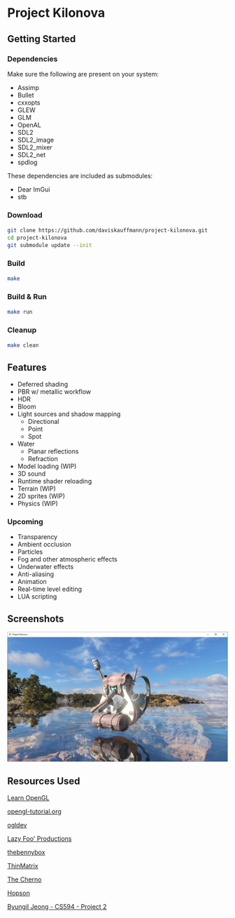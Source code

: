 # Project Kilonova

## Getting Started

### Dependencies

Make sure the following are present on your system:

- Assimp
- Bullet
- cxxopts
- GLEW
- GLM
- OpenAL
- SDL2
- SDL2_image
- SDL2_mixer
- SDL2_net
- spdlog

These dependencies are included as submodules:

- Dear ImGui
- stb

### Download

```sh
git clone https://github.com/daviskauffmann/project-kilonova.git
cd project-kilonova
git submodule update --init
```

### Build

```sh
make
```

### Build & Run

```sh
make run
```

### Cleanup

```sh
make clean
```

## Features

- Deferred shading
- PBR w/ metallic workflow
- HDR
- Bloom
- Light sources and shadow mapping
  - Directional
  - Point
  - Spot
- Water
  - Planar reflections
  - Refraction
- Model loading (WIP)
- 3D sound
- Runtime shader reloading
- Terrain (WIP)
- 2D sprites (WIP)
- Physics (WIP)

### Upcoming

- Transparency
- Ambient occlusion
- Particles
- Fog and other atmospheric effects
- Underwater effects
- Anti-aliasing
- Animation
- Real-time level editing
- LUA scripting

## Screenshots

![Backpack](screenshots/backpack.png)

## Resources Used

[Learn OpenGL](https://learnopengl.com)

[opengl-tutorial.org](http://www.opengl-tutorial.org)

[ogldev](http://ogldev.atspace.co.uk)

[Lazy Foo' Productions](https://lazyfoo.net)

[thebennybox](https://www.youtube.com/user/thebennybox)

[ThinMatrix](https://www.youtube.com/user/ThinMatrix)

[The Cherno](https://www.youtube.com/user/TheChernoProject)

[Hopson](https://www.youtube.com/channel/UCeQhZOvNKSBRU0Mdg7V44wA)

[Byungil Jeong - CS594 - Project 2](https://www.evl.uic.edu/bijeong/cs594/proj2)
